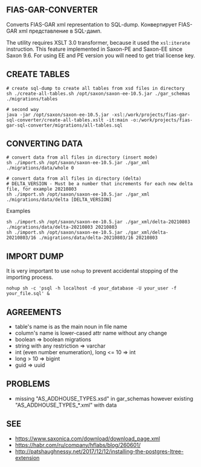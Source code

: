 ## FIAS-GAR-CONVERTER

Converts FIAS-GAR xml representation to SQL-dump. Конвертирует FIAS-GAR xml представление в SQL-дамп.

The utility requires XSLT 3.0 transformer, because it used the `xsl:iterate` instruction. 
This feature implemented in Saxon-PE and Saxon-EE since Saxon 9.6. For using EE and PE version you will need to get 
trial license key.

## CREATE TABLES

```shell script
# create sql-dump to create all tables from xsd files in directory
sh ./create-all-tables.sh /opt/saxon/saxon-ee-10.5.jar ./gar_schemas ./migrations/tables

# second way
java -jar /opt/saxon/saxon-ee-10.5.jar -xsl:/work/projects/fias-gar-sql-converter/create-all-tables.xslt -it:main -o:/work/projects/fias-gar-sql-converter/migrations/all-tables.sql
```

## CONVERTING DATA

```shell script
# convert data from all files in directory (insert mode)
sh ./import.sh /opt/saxon/saxon-ee-10.5.jar ./gar_xml ./migrations/data/whole 0

# convert data from all files in directory (delta)
# DELTA_VERSION - Must be a number that increments for each new delta file, for example 20210803
sh ./import.sh /opt/saxon/saxon-ee-10.5.jar ./gar_xml ./migrations/data/delta [DELTA_VERSION]
```

Examples

```shell script
sh ./import.sh /opt/saxon/saxon-ee-10.5.jar ./gar_xml/delta-20210803 ./migrations/data/delta-20210803 20210803
sh ./import.sh /opt/saxon/saxon-ee-10.5.jar ./gar_xml/delta-20210803/16 ./migrations/data/delta-20210803/16 20210803
```

## IMPORT DUMP

It is very important to use `nohup` to prevent accidental stopping of the importing process.

```shell script
nohup sh -c 'psql -h localhost -d your_database -U your_user -f your_file.sql' &
```

## AGREEMENTS

* table's name is as the main noun in file name
* column's name is lower-cased attr name without any change
* boolean => boolean migrations
* string with any restriction => varchar
* int (even number enumeration), long <= 10 => int
* long > 10 => bigint 
* guid => uuid

## PROBLEMS

* missing "AS_ADDHOUSE_TYPES.xsd" in gar_schemas however existing "AS_ADDHOUSE_TYPES_*.xml" with data

## SEE 

* https://www.saxonica.com/download/download_page.xml
* https://habr.com/ru/company/hflabs/blog/260601/
* http://patshaughnessy.net/2017/12/12/installing-the-postgres-ltree-extension